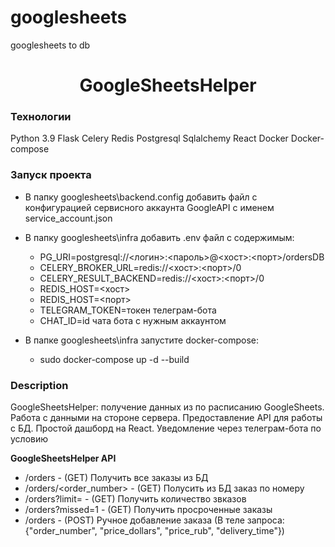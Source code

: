 # googlesheets
googlesheets to db

<h1 align="center">GoogleSheetsHelper</h1>


### Технологии
Python 3.9
Flask
Celery
Redis
Postgresql
Sqlalchemy
React
Docker
Docker-compose


### Запуск проекта
- В папку googlesheets\backend\.config добавить файл с конфигурацией сервисного аккаунта GoogleAPI с именем service_account.json

- В папку googlesheets\infra добавить .env файл с содержимым:
    - PG_URI=postgresql://<логин>:<пароль>@<хост>:<порт>/ordersDB
    - CELERY_BROKER_URL=redis://<хост>:<порт>/0
    - CELERY_RESULT_BACKEND=redis://<хост>:<порт>/0
    - REDIS_HOST=<хост>
    - REDIS_HOST=<порт>
    - TELEGRAM_TOKEN=токен телеграм-бота
    - CHAT_ID=id чата бота с нужным аккаунтом

- В папке googlesheets\infra запустите docker-compose:
    - sudo docker-compose up -d --build

### Description
GoogleSheetsHelper: получение данных из по расписанию GoogleSheets. Работа с данными на стороне сервера. Предоставление API для работы с БД. Простой дашборд на React. Уведомление через телеграм-бота по условию

**GoogleSheetsHelper API**
- <host>/orders - (GET) Получить все заказы из БД
- <host>/orders/<order_number> - (GET) Полусить из БД заказ по номеру
- <host>/orders?limit=<int> - (GET) Получить <limit> количество звказов
- <host>/orders?missed=1 - (GET) Получить просроченные заказы
- <host>/orders - (POST) Ручное добавление заказа (В теле запроса: {"order_number", "price_dollars", "price_rub", "delivery_time"})
 

